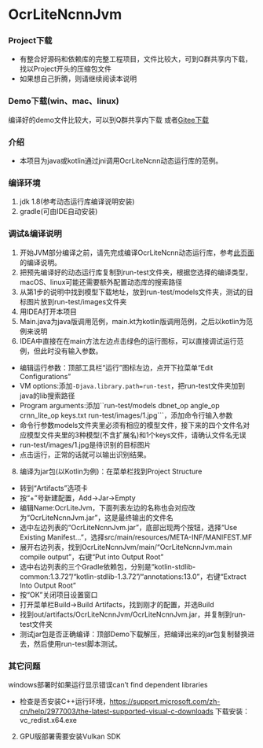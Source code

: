 # OcrLiteNcnnJvm

### Project下载
* 有整合好源码和依赖库的完整工程项目，文件比较大，可到Q群共享内下载，找以Project开头的压缩包文件
* 如果想自己折腾，则请继续阅读本说明

### Demo下载(win、mac、linux)
编译好的demo文件比较大，可以到Q群共享内下载
或者[Gitee下载](https://gitee.com/benjaminwan/ocr-lite-ncnn-jvm/releases)

### 介绍
* 本项目为java或kotlin通过jni调用OcrLiteNcnn动态运行库的范例。

### 编译环境
1. jdk 1.8(参考动态运行库编译说明安装)
2. gradle(可由IDE自动安装)

### 调试&编译说明
1. 开始JVM部分编译之前，请先完成编译OcrLiteNcnn动态运行库，参考[此页面](https://github.com/ouyanghuiyu/chineseocr_lite/tree/onnx/pc_projects/OcrLiteNcnn)的编译说明。
2. 把预先编译好的动态运行库复制到run-test文件夹，根据您选择的编译类型，macOS、linux可能还需要额外配置动态库的搜索路径
3. 从第1步的说明中找到模型下载地址，放到run-test/models文件夹，测试的目标图片放到run-test/images文件夹
4. 用IDEA打开本项目
5. Main.java为java版调用范例，main.kt为kotlin版调用范例，之后以kotlin为范例来说明
6. IDEA中直接在在main方法左边点击绿色的运行图标，可以直接调试运行范例，但此时没有输入参数。
* 编辑运行参数：顶部工具栏“运行”图标左边，点开下拉菜单“Edit Configurations”
* VM options:添加```-Djava.library.path=run-test```，把run-test文件夹加到java的lib搜索路径
* Program arguments:添加``run-test/models dbnet_op angle_op crnn_lite_op keys.txt run-test/images/1.jpg```，添加命令行输入参数
* 命令行参数models文件夹里必须有相应的模型文件，接下来的四个文件名对应模型文件夹里的3种模型(不含扩展名)和1个keys文件，请确认文件名无误
* run-test/images/1.jpg是待识别的目标图片
* 点击运行，正常的话就可以输出识别结果。
8. 编译为jar包(以Kotlin为例)：在菜单栏找到Project Structure
* 转到“Artifacts”选项卡
* 按“+”号新建配置，Add->Jar->Empty
* 编辑Name:OcrLiteJvm，下面列表左边的名称也会对应改为“OcrLiteNcnnJvm.jar”，这是最终输出的文件名
* 选中左边列表的“OcrLiteNcnnJvm.jar”，底部出现两个按钮，选择“Use Existing Manifest...”，选择src/main/resources/META-INF/MANIFEST.MF
* 展开右边列表，找到OcrLiteNcnnJvm/main/“OcrLiteNcnnJvm.main compile output”，右键“Put into Output Root”
* 选中右边列表的三个Gradle依赖包，分别是“kotlin-stdlib-common:1.3.72”/“kotlin-stdlib-1.3.72”/“annotations:13.0”，右键“Extract Into Output Root”
* 按“OK”关闭项目设置窗口
* 打开菜单栏Build->Build Artifacts，找到刚才的配置，并选Build
* 找到out/artifacts/OcrLiteNcnnJvm/OcrLiteNcnnJvm.jar，并复制到run-test文件夹
* 测试jar包是否正确编译：顶部Demo下载解压，把编译出来的jar包复制替换进去，然后使用run-test脚本测试。

### 其它问题
windows部署时如果运行显示错误can’t find dependent libraries
* 检查是否安装C++运行环境，https://support.microsoft.com/zh-cn/help/2977003/the-latest-supported-visual-c-downloads
下载安装：vc_redist.x64.exe
2. GPU版部署需要安装Vulkan SDK
